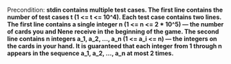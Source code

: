 Precondition: **stdin contains multiple test cases. The first line contains the number of test cases t (1 <= t <= 10^4). Each test case contains two lines. The first line contains a single integer n (1 <= n <= 2 * 10^5) — the number of cards you and Nene receive in the beginning of the game. The second line contains n integers a_1, a_2, …, a_n (1 <= a_i <= n) — the integers on the cards in your hand. It is guaranteed that each integer from 1 through n appears in the sequence a_1, a_2, …, a_n at most 2 times.**